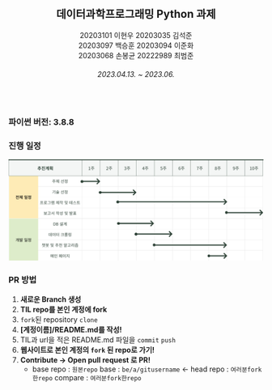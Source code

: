 <br/>
<h2 align="middle">데이터과학프로그래밍 Python 과제</h2>
<p align="middle">
20203101 이현우  20203035 김석준<br/>
20203097 백승훈  20203094 이준화<br/>
20203068 손봉균  20222989 최범준
<br/>
<h6 align="middle">2023.04.13. ~ 2023.06.</h6>

</p>
<!-- <p align="middle">
  <img src="https://img.shields.io/badge/version-1.0.0-blue?style=flat-square" alt="template version"/>
  <img src="https://img.shields.io/badge/language-md-md.svg?style=flat-square"/>
</p> -->

<br/>

### 파이썬 버전: 3.8.8


### 진행 일정
<img src="images/plan.png"/>

### PR 방법

1. **새로운 Branch 생성**
2. **TIL repo를 본인 계정에 fork**
3. `fork`된 repository `clone`
4. **[계정이름]/README.md를 작성!**
5. TIL과 url을 적은 README.md 파일을 `commit` `push`
6. **웹사이트로 본인 계정의 `fork` 된 repo로 가기!**
7. **Contribute → Open pull request 로 PR!**
   - base repo : `원본repo` base : `be/a/gitusername` ← head repo : `여러분fork한repo` compare : `여러분fork한repo`

